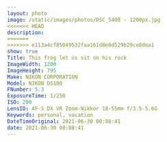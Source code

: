 ```yaml
---
layout: photo
image: /static/images/photos/DSC_5408 - 1200px.jpg
<<<<<<< HEAD
description:
=======
>>>>>>> e113a4cf85049532faa161d8e6d529b29ce8dea1
show: true
Title: This frog let us sit on his rock
ImageWidth: 1200
ImageHeight: 795
Make: NIKON CORPORATION
Model: NIKON D5100
FNumber: 5.3
ExposureTime: 1/250
ISO: 200
LensID: AF-S DX VR Zoom-Nikkor 18-55mm f/3.5-5.6G
Keywords: personal, vacation
DateTimeOriginal: 2021-06-30 00:08:41
date: 2021-06-30 00:08:41
---
```

